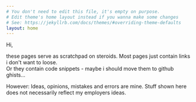 ```yaml
---
# You don't need to edit this file, it's empty on purpose.
# Edit theme's home layout instead if you wanna make some changes
# See: https://jekyllrb.com/docs/themes/#overriding-theme-defaults
layout: home
---
```

Hi,

these pages serve as scratchpad on steroids. Most pages just contain links i don't want to loose.<br>
Or they contain code snippets - maybe i should move them to github ghists...<br>

However: Ideas, opinions, mistakes and errors are mine. Stuff shown here does not necessarily reflect my employers ideas.<br>
